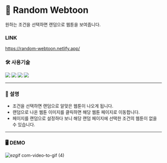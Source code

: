 # 🎰 Random Webtoon

원하는 조건을 선택하면 랜덤으로 웹툰을 보여줍니다.

### LINK
https://random-webtoon.netlify.app/

### 🛠️ 사용기술

<p>
<img src="https://img.shields.io/badge/React-61DAFB?style=flat-square&logo=React&logoColor=black">
<img src="https://img.shields.io/badge/Typescript-3178C6?style=flat-square&logo=Typescript&logoColor=white">
<img src="https://img.shields.io/badge/tailwindcss-white?style=flat-square&logo=tailwindcss&logoColor=61DAFB">
<img src="https://img.shields.io/badge/Greensock-%2388CE02?style=flat-square&logo=Greensock&logoColor=white">
<p>

---

### 🔎 설명

- 조건을 선택하면 랜덤으로 알맞은 웹툰이 나오게 됩니다.
- 랜덤으로 나온 웹툰 이미지를 클릭하면 해당 웹툰 페이지로 이동합니다.
- 페이지를 랜덤으로 설정하다 보니 해당 랜덤 페이지에 선택한 조건의 웹툰이 없을 수 있습니다.

---

### 🖥️ DEMO

![ezgif com-video-to-gif (4)](https://github.com/oweaj/Random-Webtoon/assets/101049520/b7a38146-d359-4790-95bd-c31bc56f0ad0)
